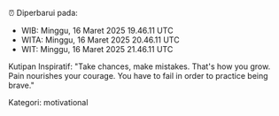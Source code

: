 ⏰ Diperbarui pada:
- WIB: Minggu, 16 Maret 2025 19.46.11 UTC
- WITA: Minggu, 16 Maret 2025 20.46.11 UTC
- WIT: Minggu, 16 Maret 2025 21.46.11 UTC

Kutipan Inspiratif:
"Take chances, make mistakes. That's how you grow. Pain nourishes your courage. You have to fail in order to practice being brave."


Kategori: motivational

